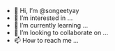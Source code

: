 - 👋 Hi, I’m @songeetyay
- 👀 I’m interested in ...
- 🌱 I’m currently learning ...
- 💞️ I’m looking to collaborate on ...
- 📫 How to reach me ...

<!---
songeetyay/songeetyay is a ✨ special ✨ repository because its `README.md` (this file) appears on your GitHub profile.
You can click the Preview link to take a look at your changes.
--->
